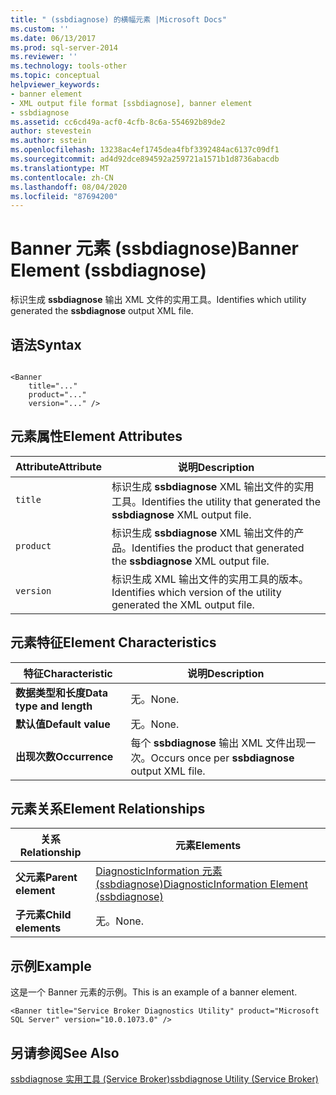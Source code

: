 ```yaml
---
title: " (ssbdiagnose) 的横幅元素 |Microsoft Docs"
ms.custom: ''
ms.date: 06/13/2017
ms.prod: sql-server-2014
ms.reviewer: ''
ms.technology: tools-other
ms.topic: conceptual
helpviewer_keywords:
- banner element
- XML output file format [ssbdiagnose], banner element
- ssbdiagnose
ms.assetid: cc6cd49a-acf0-4cfb-8c6a-554692b89de2
author: stevestein
ms.author: sstein
ms.openlocfilehash: 13238ac4ef1745dea4fbf3392484ac6137c09df1
ms.sourcegitcommit: ad4d92dce894592a259721a1571b1d8736abacdb
ms.translationtype: MT
ms.contentlocale: zh-CN
ms.lasthandoff: 08/04/2020
ms.locfileid: "87694200"
---
```

# <a name="banner-element-ssbdiagnose"></a><span data-ttu-id="0fae5-102">Banner 元素 (ssbdiagnose)</span><span class="sxs-lookup"><span data-stu-id="0fae5-102">Banner Element (ssbdiagnose)</span></span>
  <span data-ttu-id="0fae5-103">标识生成 **ssbdiagnose** 输出 XML 文件的实用工具。</span><span class="sxs-lookup"><span data-stu-id="0fae5-103">Identifies which utility generated the **ssbdiagnose** output XML file.</span></span>  
  
## <a name="syntax"></a><span data-ttu-id="0fae5-104">语法</span><span class="sxs-lookup"><span data-stu-id="0fae5-104">Syntax</span></span>  
  
```  
  
<Banner  
    title="..."   
    product="..."   
    version="..." />  
```  
  
## <a name="element-attributes"></a><span data-ttu-id="0fae5-105">元素属性</span><span class="sxs-lookup"><span data-stu-id="0fae5-105">Element Attributes</span></span>  
  
|<span data-ttu-id="0fae5-106">Attribute</span><span class="sxs-lookup"><span data-stu-id="0fae5-106">Attribute</span></span>|<span data-ttu-id="0fae5-107">说明</span><span class="sxs-lookup"><span data-stu-id="0fae5-107">Description</span></span>|  
|---------------|-----------------|  
|`title`|<span data-ttu-id="0fae5-108">标识生成 **ssbdiagnose** XML 输出文件的实用工具。</span><span class="sxs-lookup"><span data-stu-id="0fae5-108">Identifies the utility that generated the **ssbdiagnose** XML output file.</span></span>|  
|`product`|<span data-ttu-id="0fae5-109">标识生成 **ssbdiagnose** XML 输出文件的产品。</span><span class="sxs-lookup"><span data-stu-id="0fae5-109">Identifies the product that generated the **ssbdiagnose** XML output file.</span></span>|  
|`version`|<span data-ttu-id="0fae5-110">标识生成 XML 输出文件的实用工具的版本。</span><span class="sxs-lookup"><span data-stu-id="0fae5-110">Identifies which version of the utility generated the XML output file.</span></span>|  
  
## <a name="element-characteristics"></a><span data-ttu-id="0fae5-111">元素特征</span><span class="sxs-lookup"><span data-stu-id="0fae5-111">Element Characteristics</span></span>  
  
|<span data-ttu-id="0fae5-112">特征</span><span class="sxs-lookup"><span data-stu-id="0fae5-112">Characteristic</span></span>|<span data-ttu-id="0fae5-113">说明</span><span class="sxs-lookup"><span data-stu-id="0fae5-113">Description</span></span>|  
|--------------------|-----------------|  
|<span data-ttu-id="0fae5-114">**数据类型和长度**</span><span class="sxs-lookup"><span data-stu-id="0fae5-114">**Data type and length**</span></span>|<span data-ttu-id="0fae5-115">无。</span><span class="sxs-lookup"><span data-stu-id="0fae5-115">None.</span></span>|  
|<span data-ttu-id="0fae5-116">**默认值**</span><span class="sxs-lookup"><span data-stu-id="0fae5-116">**Default value**</span></span>|<span data-ttu-id="0fae5-117">无。</span><span class="sxs-lookup"><span data-stu-id="0fae5-117">None.</span></span>|  
|<span data-ttu-id="0fae5-118">**出现次数**</span><span class="sxs-lookup"><span data-stu-id="0fae5-118">**Occurrence**</span></span>|<span data-ttu-id="0fae5-119">每个 **ssbdiagnose** 输出 XML 文件出现一次。</span><span class="sxs-lookup"><span data-stu-id="0fae5-119">Occurs once per **ssbdiagnose** output XML file.</span></span>|  
  
## <a name="element-relationships"></a><span data-ttu-id="0fae5-120">元素关系</span><span class="sxs-lookup"><span data-stu-id="0fae5-120">Element Relationships</span></span>  
  
|<span data-ttu-id="0fae5-121">关系</span><span class="sxs-lookup"><span data-stu-id="0fae5-121">Relationship</span></span>|<span data-ttu-id="0fae5-122">元素</span><span class="sxs-lookup"><span data-stu-id="0fae5-122">Elements</span></span>|  
|------------------|--------------|  
|<span data-ttu-id="0fae5-123">**父元素**</span><span class="sxs-lookup"><span data-stu-id="0fae5-123">**Parent element**</span></span>|[<span data-ttu-id="0fae5-124">DiagnosticInformation 元素 (ssbdiagnose)</span><span class="sxs-lookup"><span data-stu-id="0fae5-124">DiagnosticInformation Element &#40;ssbdiagnose&#41;</span></span>](diagnosticinformation-element-ssbdiagnose.md)|  
|<span data-ttu-id="0fae5-125">**子元素**</span><span class="sxs-lookup"><span data-stu-id="0fae5-125">**Child elements**</span></span>|<span data-ttu-id="0fae5-126">无。</span><span class="sxs-lookup"><span data-stu-id="0fae5-126">None.</span></span>|  
  
## <a name="example"></a><span data-ttu-id="0fae5-127">示例</span><span class="sxs-lookup"><span data-stu-id="0fae5-127">Example</span></span>  
 <span data-ttu-id="0fae5-128">这是一个 Banner 元素的示例。</span><span class="sxs-lookup"><span data-stu-id="0fae5-128">This is an example of a banner element.</span></span>  
  
```  
<Banner title="Service Broker Diagnostics Utility" product="Microsoft SQL Server" version="10.0.1073.0" />  
```  
  
## <a name="see-also"></a><span data-ttu-id="0fae5-129">另请参阅</span><span class="sxs-lookup"><span data-stu-id="0fae5-129">See Also</span></span>  
 [<span data-ttu-id="0fae5-130">ssbdiagnose 实用工具 (Service Broker)</span><span class="sxs-lookup"><span data-stu-id="0fae5-130">ssbdiagnose Utility &#40;Service Broker&#41;</span></span>](ssbdiagnose-utility-service-broker.md)  
  
  
